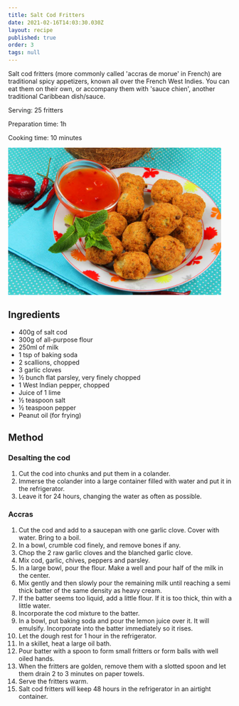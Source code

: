 ```yaml
---
title: Salt Cod Fritters
date: 2021-02-16T14:03:30.030Z
layout: recipe
published: true
order: 3
tags: null
---
```

Salt cod fritters (more commonly called 'accras de morue' in French) are traditional spicy appetizers, known all over the French West Indies. You can eat them on their own, or accompany them with 'sauce chien', another traditional Caribbean dish/sauce. 

Serving: 25 fritters

Preparation time: 1h

Cooking time: 10 minutes

![A plate of salt cod fritters (golden and round-shaped) with a side of spicy sauce](../uploads/saltcodfritters.png "Salt Cod Fritters")

## Ingredients

* 400g of salt cod
* 300g of all-purpose flour
* 250ml of milk
* 1 tsp of baking soda
* 2 scallions, chopped
* 3 garlic cloves
* ½ bunch flat parsley, very finely chopped
* 1 West Indian pepper, chopped
* Juice of 1 lime
* ½ teaspoon salt
* ½ teaspoon pepper
* Peanut oil (for frying)

## Method

### Desalting the cod

1. Cut the cod into chunks and put them in a colander.
2. Immerse the colander into a large container filled with water and put it in the refrigerator.
3. Leave it for 24 hours, changing the water as often as possible.

### Accras

1. Cut the cod and add to a saucepan with one garlic clove. Cover with water. Bring to a boil.
2. In a bowl, crumble cod finely, and remove bones if any.
3. Chop the 2 raw garlic cloves and the blanched garlic clove.
4. Mix cod, garlic, chives, peppers and parsley.
5. In a large bowl, pour the flour. Make a well and pour half of the milk in the center.
6. Mix gently and then slowly pour the remaining milk until reaching a semi thick batter of the same density as heavy cream.
7. If the batter seems too liquid, add a little flour. If it is too thick, thin with a little water.
8. Incorporate the cod mixture to the batter.
9. In a bowl, put baking soda and pour the lemon juice over it. It will emulsify. Incorporate into the batter immediately so it rises.
10. Let the dough rest for 1 hour in the refrigerator.
11. In a skillet, heat a large oil bath.
12. Pour batter with a spoon to form small fritters or form balls with well oiled hands.
13. When the fritters are golden, remove them with a slotted spoon and let them drain 2 to 3 minutes on paper towels.
14. Serve the fritters warm.
15. Salt cod fritters will keep 48 hours in the refrigerator in an airtight container.